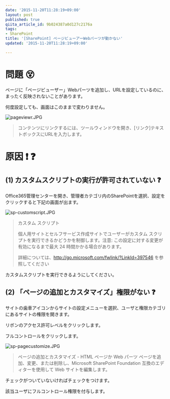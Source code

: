 ```yaml
---
date: '2015-11-20T11:28:19+09:00'
layout: post
published: true
qiita_article_id: 9b024387a0d127c2176a
tags:
- SharePoint
title: '[SharePoint] ページビューアーWebパーツが動かない'
updated: '2015-11-20T11:28:19+09:00'

---
```

# 問題 :dizzy_face:   
  
ページに「ページビューザー」Webパーツを追加し、URLを設定しているのに、まったく反映されないことがあります。  
  
何度設定しても、画面はこのままで変わりません。  
  
![pageviewr.JPG](/assets/images/b26bde9d-2877-26cc-620f-1b2ad651f1c6.jpeg)  
  
> コンテンツにリンクするには、ツールウィンドウを開き、[リンク]テキストボックスにURLを入力します。  
  
# 原因 :exclamation: :question:   
  
## (1) カスタムスクリプトの実行が許可されていない :question:   
  
Office365管理センターを開き、管理者カテゴリ内のSharePointを選択、設定をクリックすると下記の画面が出ます。  
  
![sp-customscript.JPG](/assets/images/78ac144d-d2d5-71c4-bbe5-7c95e3074826.jpeg)  
  
> カスタム スクリプト   
>  
> 個人用サイトとセルフサービス作成サイトでユーザーがカスタム スクリプトを実行できるかどうかを制御します。注意: この設定に対する変更が有効になるまで最大 24 時間かかる場合があります。  
>  
> 詳細については、http://go.microsoft.com/fwlink/?LinkId=397546 を参照してください  
  
カスタムスクリプトを実行できるようにしてください。  
  
## (2) 「ページの追加とカスタマイズ」権限がない :question:   
  
サイトの歯車アイコンからサイトの設定メニューを選択、ユーザと権限カテゴリにあるサイトの権限を開きます。  
  
リボンのアクセス許可レベルをクリックします。  
  
フルコントロールをクリックします。  
  
![sp-pagecustomize.JPG](/assets/images/671d4981-7ae2-7029-a8e7-f82ee518e060.jpeg)  
  
> ページの追加とカスタマイズ  -  HTML ページか Web パーツ ページを追加、変更、または削除し、Microsoft SharePoint Foundation 互換のエディターを使用して Web サイトを編集します。   
  
チェックがついていないければチェックをつけます。  
  
該当ユーザにフルコントロール権限を付与します。  
  
